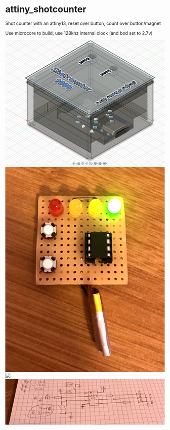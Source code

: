 # attiny_shotcounter

Shot counter with an attiny13, reset over button, count over button/magnet

Use microcore to build, use 128khz internal clock (and bod set to 2.7v)

![](case.png)
![](1.png)
![](2.png)
![](schem.png)
